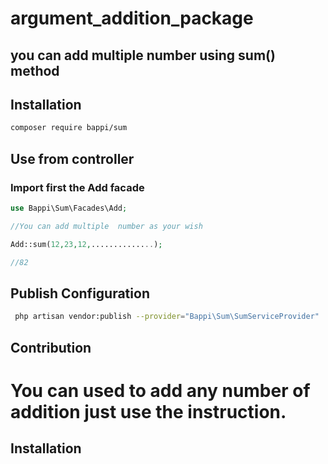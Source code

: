 
# argument_addition_package
you can add multiple number using sum() method
---
## Installation
```sh
composer require bappi/sum
```

## Use from controller

### Import first the Add facade 
```php
use Bappi\Sum\Facades\Add;
```
```php
//You can add multiple  number as your wish

Add::sum(12,23,12,..............);

//82
```


## Publish Configuration 

```sh
 php artisan vendor:publish --provider="Bappi\Sum\SumServiceProvider"
```

## Contribution 

You can used to add any number of addition just use the instruction.
=======
## Installation

